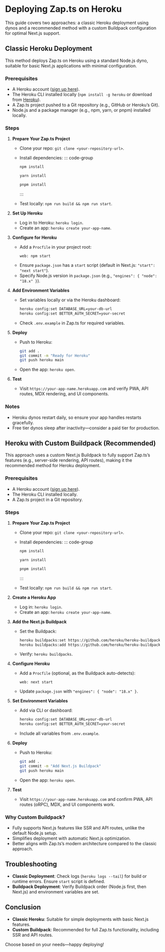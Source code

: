 # Deploying Zap.ts on Heroku

This guide covers two approaches: a classic Heroku deployment using dynos and a recommended method with a custom Buildpack configuration for optimal Next.js support.

## Classic Heroku Deployment

This method deploys Zap.ts on Heroku using a standard Node.js dyno, suitable for basic Next.js applications with minimal configuration.

### Prerequisites

- A Heroku account ([sign up here](https://www.heroku.com)).
- The Heroku CLI installed locally (`npm install -g heroku` or download from [Heroku](https://devcenter.heroku.com/articles/heroku-cli)).
- A Zap.ts project pushed to a Git repository (e.g., GitHub or Heroku’s Git).
- Node.js and a package manager (e.g., npm, yarn, or pnpm) installed locally.

### Steps

1. **Prepare Your Zap.ts Project**

   - Clone your repo: `git clone <your-repository-url>`.
   - Install dependencies:
     ::: code-group

     ```bash [npm]
     npm install
     ```

     ```bash [yarn]
     yarn install
     ```

     ```bash [pnpm]
     pnpm install
     ```

     :::

   - Test locally: `npm run build && npm run start`.

2. **Set Up Heroku**

   - Log in to Heroku: `heroku login`.
   - Create an app: `heroku create your-app-name`.

3. **Configure for Heroku**

   - Add a `Procfile` in your project root:
     ```plaintext
     web: npm start
     ```
   - Ensure `package.json` has a `start` script (default in Next.js: `"start": "next start"`).
   - Specify Node.js version in `package.json` (e.g., `"engines": { "node": "18.x" }`).

4. **Add Environment Variables**

   - Set variables locally or via the Heroku dashboard:
     ```bash
     heroku config:set DATABASE_URL=your-db-url
     heroku config:set BETTER_AUTH_SECRET=your-secret
     ```
   - Check `.env.example` in Zap.ts for required variables.

5. **Deploy**

   - Push to Heroku:
     ```bash
     git add .
     git commit -m "Ready for Heroku"
     git push heroku main
     ```
   - Open the app: `heroku open`.

6. **Test**
   - Visit `https://your-app-name.herokuapp.com` and verify PWA, API routes, MDX rendering, and UI components.

### Notes

- Heroku dynos restart daily, so ensure your app handles restarts gracefully.
- Free tier dynos sleep after inactivity—consider a paid tier for production.

## Heroku with Custom Buildpack (Recommended)

This approach uses a custom Next.js Buildpack to fully support Zap.ts’s features (e.g., server-side rendering, API routes), making it the recommended method for Heroku deployment.

### Prerequisites

- A Heroku account ([sign up here](https://www.heroku.com)).
- The Heroku CLI installed locally.
- A Zap.ts project in a Git repository.

### Steps

1. **Prepare Your Zap.ts Project**

   - Clone your repo: `git clone <your-repository-url>`.
   - Install dependencies:
     ::: code-group

     ```bash [npm]
     npm install
     ```

     ```bash [yarn]
     yarn install
     ```

     ```bash [pnpm]
     pnpm install
     ```

     :::

   - Test locally: `npm run build && npm run start`.

2. **Create a Heroku App**

   - Log in: `heroku login`.
   - Create an app: `heroku create your-app-name`.

3. **Add the Next.js Buildpack**

   - Set the Buildpack:
     ```bash
     heroku buildpacks:set https://github.com/heroku/heroku-buildpack-nodejs.git
     heroku buildpacks:add https://github.com/heroku/heroku-buildpack-next-js.git
     ```
   - Verify: `heroku buildpacks`.

4. **Configure Heroku**

   - Add a `Procfile` (optional, as the Buildpack auto-detects):
     ```plaintext
     web: next start
     ```
   - Update `package.json` with `"engines": { "node": "18.x" }`.

5. **Set Environment Variables**

   - Add via CLI or dashboard:
     ```bash
     heroku config:set DATABASE_URL=your-db-url
     heroku config:set BETTER_AUTH_SECRET=your-secret
     ```
   - Include all variables from `.env.example`.

6. **Deploy**

   - Push to Heroku:
     ```bash
     git add .
     git commit -m "Add Next.js Buildpack"
     git push heroku main
     ```
   - Open the app: `heroku open`.

7. **Test**
   - Visit `https://your-app-name.herokuapp.com` and confirm PWA, API routes (oRPC), MDX, and UI components work.

### Why Custom Buildpack?

- Fully supports Next.js features like SSR and API routes, unlike the default Node.js setup.
- Simplifies deployment with automatic Next.js optimization.
- Better aligns with Zap.ts’s modern architecture compared to the classic approach.

## Troubleshooting

- **Classic Deployment**: Check logs (`heroku logs --tail`) for build or runtime errors. Ensure `start` script is defined.
- **Buildpack Deployment**: Verify Buildpack order (Node.js first, then Next.js) and environment variables are set.

## Conclusion

- **Classic Heroku**: Suitable for simple deployments with basic Next.js features.
- **Custom Buildpack**: Recommended for full Zap.ts functionality, including SSR and API routes.

Choose based on your needs—happy deploying!
